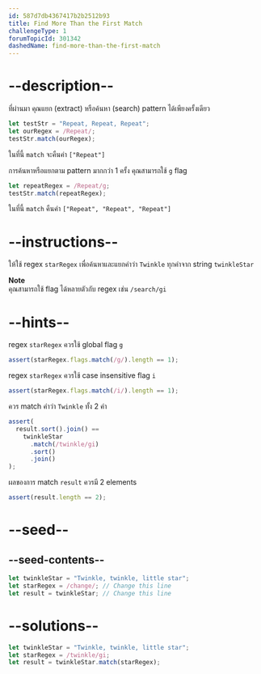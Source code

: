 ```yaml
---
id: 587d7db4367417b2b2512b93
title: Find More Than the First Match
challengeType: 1
forumTopicId: 301342
dashedName: find-more-than-the-first-match
---
```


# --description--

ที่ผ่านมา คุณแยก  (extract) หรือค้นหา  (search) pattern ได้เพียงครั้งเดียว

```js
let testStr = "Repeat, Repeat, Repeat";
let ourRegex = /Repeat/;
testStr.match(ourRegex);
```

ในที่นี้ `match` จะคืนค่า `["Repeat"]`

การค้นหาหรือแยกตาม pattern มากกว่า 1 ครั้ง คุณสามารถใช้ `g` flag

```js
let repeatRegex = /Repeat/g;
testStr.match(repeatRegex);
```

ในที่นี้ `match` คืนค่า `["Repeat", "Repeat", "Repeat"]`

# --instructions--

ให้ใช้ regex `starRegex` เพื่อค้นหาและแยกคำว่า `Twinkle` ทุกคำจาก string `twinkleStar`

**Note**  
คุณสามารถใช้ flag ได้หลายตัวกับ regex เช่น `/search/gi`

# --hints--

regex `starRegex` ควรใช้ global flag `g`

```js
assert(starRegex.flags.match(/g/).length == 1);
```

regex `starRegex` ควรใช้ case insensitive flag `i`

```js
assert(starRegex.flags.match(/i/).length == 1);
```

ควร match คำว่า `Twinkle` ทั้ง 2 คำ

```js
assert(
  result.sort().join() ==
    twinkleStar
      .match(/twinkle/gi)
      .sort()
      .join()
);
```

ผลของการ match `result` ควรมี 2 elements

```js
assert(result.length == 2);
```

# --seed--

## --seed-contents--

```js
let twinkleStar = "Twinkle, twinkle, little star";
let starRegex = /change/; // Change this line
let result = twinkleStar; // Change this line
```

# --solutions--

```js
let twinkleStar = "Twinkle, twinkle, little star";
let starRegex = /twinkle/gi;
let result = twinkleStar.match(starRegex);
```
